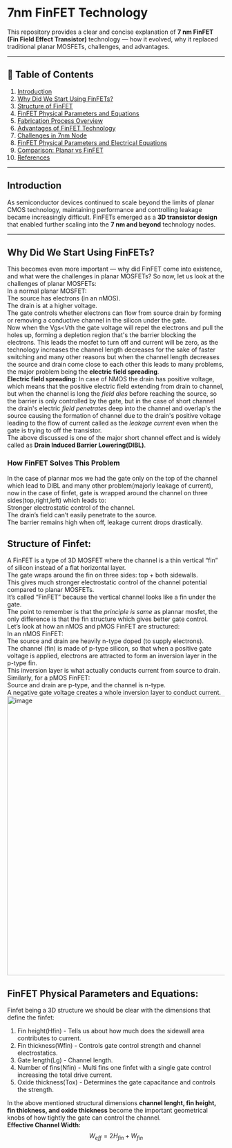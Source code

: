 # 7nm FinFET Technology

This repository provides a clear and concise explanation of **7 nm FinFET (Fin Field Effect Transistor)** technology — how it evolved, why it replaced traditional planar MOSFETs, challenges, and advantages.

---

## 📘 Table of Contents
1. [Introduction](#introduction)
2. [Why Did We Start Using FinFETs?](#why-did-we-start-using-finfets)
3. [Structure of FinFET](#structure-of-finfet)
4. [FinFET Physical Parameters and Equations](#finfet-physical-parameters-and-equations)
5. [Fabrication Process Overview](#fabrication-process-overview)
6. [Advantages of FinFET Technology](#advantages-of-finfet-technology)
7. [Challenges in 7nm Node](#challenges-in-7nm-node)
8. [FinFET Physical Parameters and Electrical Equations](#finfet-physical-parameters-and-electrical-equations)
9. [Comparison: Planar vs FinFET](#comparison-planar-vs-finfet)
10. [References](#references)
    
---

## Introduction
As semiconductor devices continued to scale beyond the limits of planar CMOS technology, maintaining performance and controlling leakage became increasingly difficult. FinFETs emerged as a **3D transistor design** that enabled further scaling into the **7 nm and beyond** technology nodes.

---

## Why Did We Start Using FinFETs?
This becomes even more important — why did FinFET come into existence, and what were the challenges in planar MOSFETs?
So now, let us look at the challenges of planar MOSFETs:  
In a normal planar MOSFET:  
The source has electrons (in an nMOS).  
The drain is at a higher voltage.  
The gate controls whether electrons can flow from source drain by forming or removing a conductive channel in the silicon under the gate.  
Now when the Vgs<Vth the gate voltage will repel the electrons and pull the holes up, forming a depletion region that's the barrier blocking the electrons. This leads the mosfet to turn off and current will be zero, as the technology increases the channel length decreases for the sake of faster switching and many other reasons but when the channel length decreases the source and drain come close to each other this leads to many problems, the major problem being the **electric field spreading**.  
**Electric field spreading**: In case of NMOS the drain has positive voltage, which means that the positive electric field extending from drain to channel, but when the channel is long the *field dies* before reaching the source, so the barrier is only controlled by the gate, but in the case of short channel the drain's electric *field penetrates* deep into the channel and overlap's the source causing the formation of channel due to the drain's positive voltage leading to the flow of current called as the *leakage current* even when the gate is trying to off the transistor.  
The above discussed is one of the major short channel effect and is widely called as **Drain Induced Barrier Lowering(DIBL)**.  
### How FinFET Solves This Problem  
In the case of plannar mos we had the gate only on the top of the channel which lead to DIBL and many other problem(majorly leakage of current), now in the case of finfet, gate is wrapped around the channel on three sides(top,right,left) which leads to:  
Stronger electrostatic control of the channel.  
The drain’s field can’t easily penetrate to the source.  
The barrier remains high when off, leakage current drops drastically.  

## Structure of Finfet:  
A FinFET is a type of 3D MOSFET where the channel is a thin vertical “fin” of silicon instead of a flat horizontal layer.  
The gate wraps around the fin on three sides: top + both sidewalls.  
This gives much stronger electrostatic control of the channel potential compared to planar MOSFETs.  
It’s called “FinFET” because the vertical channel looks like a fin under the gate.  
The point to remember is that the *principle is same* as plannar mosfet, the only difference is that the fin structure which gives better gate control.  
Let’s look at how an nMOS and pMOS FinFET are structured:  
In an nMOS FinFET:  
The source and drain are heavily n-type doped (to supply electrons).  
The channel (fin) is made of p-type silicon, so that when a positive gate voltage is applied, electrons are attracted to form an inversion layer in the p-type fin.  
This inversion layer is what actually conducts current from source to drain.  
Similarly, for a pMOS FinFET:  
Source and drain are p-type, and the channel is n-type.  
A negative gate voltage creates a whole inversion layer to conduct current.  
<img width="800" height="647" alt="image" src="https://github.com/user-attachments/assets/c58b9a65-4074-44a7-8ca2-4bd087077ecd" />


## FinFET Physical Parameters and Equations:  
Finfet being a 3D structure we should be clear with the dimensions that define the finfet:  
1. Fin height(Hfin) - Tells us about how much does the sidewall area contributes to current.
2. Fin thickness(Wfin) - Controls gate control strength and channel electrostatics.
3. Gate length(Lg) - Channel length.
4. Number of fins(Nfin) - Multi fins one finfet with a single gate control increasing the total drive current.
5. Oxide thickness(Tox) - Determines the gate capacitance and controls the strength.  

In the above mentioned structural dimensions **channel lenght, fin height, fin thickness, and oxide thickness** become the important geometrical knobs of how tightly the gate can control the channel.  
**Effective Channel Width:**  
$$W_{eff} = 2H_{fin} + W_{fin}$$







